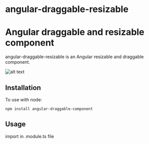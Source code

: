 # angular-draggable-resizable
Angular draggable and resizable component
=============

angular-draggable-resizable is an Angular resizable and draggable component.

![alt text](assets/angular-draggable-component.gif "Draggable component")

Installation
-----------------

To use with node:

```console
npm install angular-draggable-component
```


Usage
-----------------
import in .module.ts file

```typescript

```
